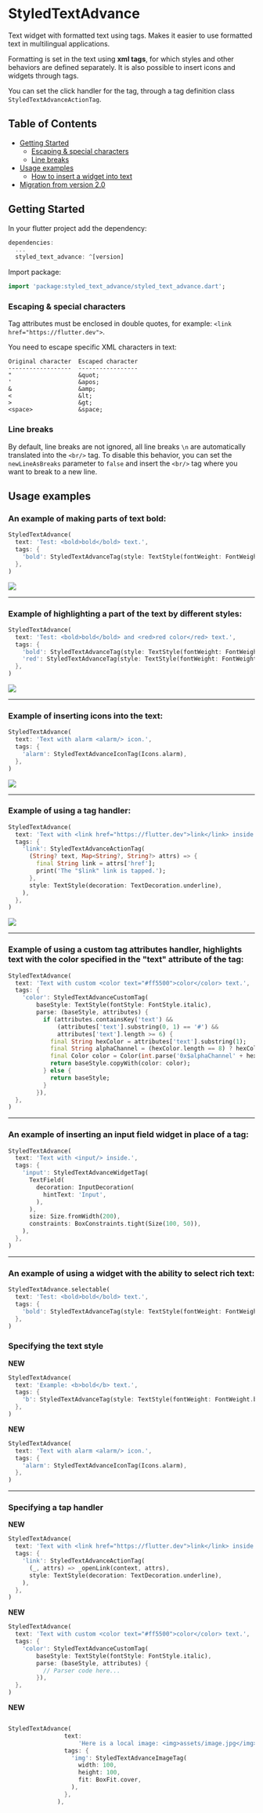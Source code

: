 # StyledTextAdvance

Text widget with formatted text using tags. Makes it easier to use formatted text in multilingual applications.

Formatting is set in the text using **xml tags**, for which styles and other behaviors are defined separately. It is also possible to insert icons and widgets through tags.

You can set the click handler for the tag, through a tag definition class `StyledTextAdvanceActionTag`.


## Table of Contents

- [Getting Started](#getting-Started)
  - [Escaping & special characters](#escaping--special-characters)
  - [Line breaks](#line-breaks)
- [Usage examples](#usage-examples)
  - [How to insert a widget into text](#an-example-of-inserting-an-input-field-widget-in-place-of-a-tag)
- [Migration from version 2.0](#migration-from-version-20)

## Getting Started

In your flutter project add the dependency:

```dart
dependencies:
  ...
  styled_text_advance: ^[version]
```

Import package:

```dart
import 'package:styled_text_advance/styled_text_advance.dart';

```

### Escaping & special characters

Tag attributes must be enclosed in double quotes, for example: `<link href="https://flutter.dev">`.

You need to escape specific XML characters in text:
```
Original character  Escaped character
------------------  -----------------
"                   &quot;
'                   &apos;
&                   &amp;
<                   &lt;
>                   &gt;
<space>             &space;
```

### Line breaks

By default, line breaks are not ignored, all line breaks `\n` are automatically translated into the `<br/>` tag. To disable this behavior, you can set the `newLineAsBreaks` parameter to `false` and insert the `<br/>` tag where you want to break to a new line.

## Usage examples

### An example of making parts of text bold:
```dart
StyledTextAdvance(
  text: 'Test: <bold>bold</bold> text.',
  tags: {
    'bold': StyledTextAdvanceTag(style: TextStyle(fontWeight: FontWeight.bold)),
  },
)
```
![](https://github.com/andyduke/styled_text_advance_package/raw/master/screenshots/1-bold.png)

---

### Example of highlighting a part of the text by different styles:
```dart
StyledTextAdvance(
  text: 'Test: <bold>bold</bold> and <red>red color</red> text.',
  tags: {
    'bold': StyledTextAdvanceTag(style: TextStyle(fontWeight: FontWeight.bold)),
    'red': StyledTextAdvanceTag(style: TextStyle(fontWeight: FontWeight.bold, color: Colors.red)),
  },
)
```
![](https://github.com/andyduke/styled_text_advance_package/raw/master/screenshots/2-bold-and-color.png)

---

### Example of inserting icons into the text:
```dart
StyledTextAdvance(
  text: 'Text with alarm <alarm/> icon.',
  tags: {
    'alarm': StyledTextAdvanceIconTag(Icons.alarm),
  },
)
```
![](https://github.com/andyduke/styled_text_advance_package/raw/master/screenshots/3-icon.png)

---

### Example of using a tag handler:
```dart
StyledTextAdvance(
  text: 'Text with <link href="https://flutter.dev">link</link> inside.',
  tags: {
    'link': StyledTextAdvanceActionTag(
      (String? text, Map<String?, String?> attrs) => {
        final String link = attrs['href'];
        print('The "$link" link is tapped.');
      },
      style: TextStyle(decoration: TextDecoration.underline),
    ),
  },
)
```
![](https://github.com/andyduke/styled_text_advance_package/raw/master/screenshots/4-link.png)

---

### Example of using a custom tag attributes handler, highlights text with the color specified in the "text" attribute of the tag:
```dart
StyledTextAdvance(
  text: 'Text with custom <color text="#ff5500">color</color> text.',
  tags: {
    'color': StyledTextAdvanceCustomTag(
        baseStyle: TextStyle(fontStyle: FontStyle.italic),
        parse: (baseStyle, attributes) {
          if (attributes.containsKey('text') &&
              (attributes['text'].substring(0, 1) == '#') &&
              attributes['text'].length >= 6) {
            final String hexColor = attributes['text'].substring(1);
            final String alphaChannel = (hexColor.length == 8) ? hexColor.substring(6, 8) : 'FF';
            final Color color = Color(int.parse('0x$alphaChannel' + hexColor.substring(0, 6)));
            return baseStyle.copyWith(color: color);
          } else {
            return baseStyle;
          }
        }),
  },
)
```
---

### An example of inserting an input field widget in place of a tag:
```dart
StyledTextAdvance(
  text: 'Text with <input/> inside.',
  tags: {
    'input': StyledTextAdvanceWidgetTag(
      TextField(
        decoration: InputDecoration(
          hintText: 'Input',
        ),
      ),
      size: Size.fromWidth(200),
      constraints: BoxConstraints.tight(Size(100, 50)),
    ),
  },
)
```
---

### An example of using a widget with the ability to select rich text:
```dart
StyledTextAdvance.selectable(
  text: 'Test: <bold>bold</bold> text.',
  tags: {
    'bold': StyledTextAdvanceTag(style: TextStyle(fontWeight: FontWeight.bold)),
  },
)
```


### Specifying the text style

**NEW**
```dart
StyledTextAdvance(
  text: 'Example: <b>bold</b> text.',
  tags: {
    'b': StyledTextAdvanceTag(style: TextStyle(fontWeight: FontWeight.bold)),
  },
)
```

**NEW**
```dart
StyledTextAdvance(
  text: 'Text with alarm <alarm/> icon.',
  tags: {
    'alarm': StyledTextAdvanceIconTag(Icons.alarm),
  },
)
```
---

### Specifying a tap handler 

**NEW**
```dart
StyledTextAdvance(
  text: 'Text with <link href="https://flutter.dev">link</link> inside.',
  tags: {
    'link': StyledTextAdvanceActionTag(
      (_, attrs) => _openLink(context, attrs),
      style: TextStyle(decoration: TextDecoration.underline),
    ),
  },
)
```

**NEW**
```dart
StyledTextAdvance(
  text: 'Text with custom <color text="#ff5500">color</color> text.',
  tags: {
    'color': StyledTextAdvanceCustomTag(
        baseStyle: TextStyle(fontStyle: FontStyle.italic),
        parse: (baseStyle, attributes) {
          // Parser code here...
        }),
  },
)
```

**NEW**
```dart

StyledTextAdvance(
                text:
                    'Here is a local image: <img>assets/image.jpg</img> and a network image: <img>https://example.com/image.jpg</img>.',
                tags: {
                  'img': StyledTextAdvanceImageTag(
                    width: 100,
                    height: 100,
                    fit: BoxFit.cover,
                  ),
                },
              ),
